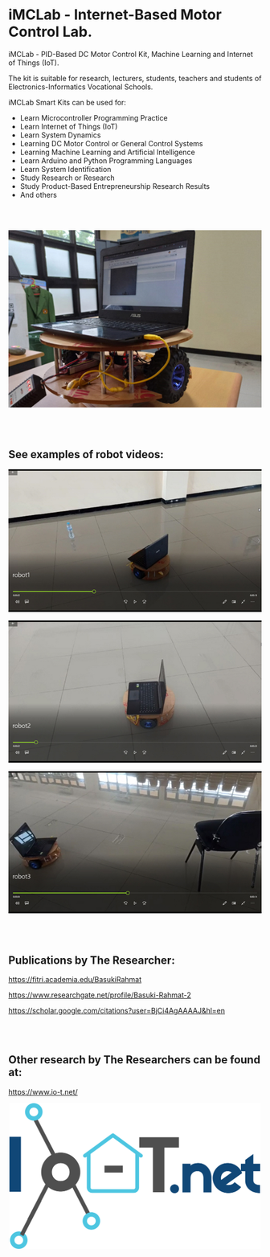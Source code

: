 # iMCLab - Internet-Based Motor Control Lab.

iMCLab - PID-Based DC Motor Control Kit, Machine Learning and Internet of Things (IoT).

The kit is suitable for research, lecturers, students, teachers and students of Electronics-Informatics Vocational Schools.

iMCLab Smart Kits can be used for:
- Learn Microcontroller Programming Practice
- Learn Internet of Things (IoT)
- Learn System Dynamics
- Learning DC Motor Control or General Control Systems
- Learning Machine Learning and Artificial Intelligence
- Learn Arduino and Python Programming Languages
- Learn System Identification
- Study Research or Research
- Study Product-Based Entrepreneurship Research Results
- And others

<br>
</br>


<p align="center">
  <img src="https://github.com/bsrahmat/smart_robots/blob/main/robot1.jpg" alt="" class="img-responsive" width="700">
</p>

<br>
</br>

## See examples of robot videos:

[![Watch the video](https://github.com/bsrahmat/smart_robots/blob/main/robot2.jpg)](https://youtu.be/s7ptLZs9MbE)

[![Watch the video](https://github.com/bsrahmat/smart_robots/blob/main/robot2a.jpg)](https://youtu.be/FO0yXKBMIRo)

[![Watch the video](https://github.com/bsrahmat/smart_robots/blob/main/robot3a.jpg)](https://youtu.be/oXT61djHDEA)


<br>
</br>


## Publications by The Researcher:

https://fitri.academia.edu/BasukiRahmat

https://www.researchgate.net/profile/Basuki-Rahmat-2

https://scholar.google.com/citations?user=BjCi4AgAAAAJ&hl=en

<br>
</br>


## Other research by The Researchers can be found at:

https://www.io-t.net/

<p align="center">
<a href="https://www.io-t.net/" target="_blank"><img src="https://github.com/bsrahmat/robot-bnu/blob/main/iot.png" alt="" class="img-responsive" width="500">
</a>
</p>



